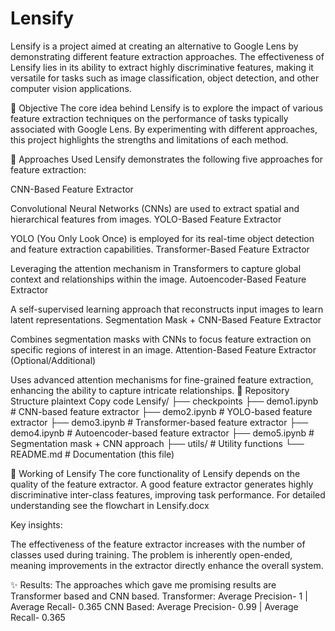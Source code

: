 # Lensify

Lensify is a project aimed at creating an alternative to Google Lens by demonstrating different feature extraction approaches. The effectiveness of Lensify lies in its ability to extract highly discriminative features, making it versatile for tasks such as image classification, object detection, and other computer vision applications.

🎯 Objective
The core idea behind Lensify is to explore the impact of various feature extraction techniques on the performance of tasks typically associated with Google Lens. By experimenting with different approaches, this project highlights the strengths and limitations of each method.

🔧 Approaches Used
Lensify demonstrates the following five approaches for feature extraction:

CNN-Based Feature Extractor

Convolutional Neural Networks (CNNs) are used to extract spatial and hierarchical features from images.
YOLO-Based Feature Extractor

YOLO (You Only Look Once) is employed for its real-time object detection and feature extraction capabilities.
Transformer-Based Feature Extractor

Leveraging the attention mechanism in Transformers to capture global context and relationships within the image.
Autoencoder-Based Feature Extractor

A self-supervised learning approach that reconstructs input images to learn latent representations.
Segmentation Mask + CNN-Based Feature Extractor

Combines segmentation masks with CNNs to focus feature extraction on specific regions of interest in an image.
Attention-Based Feature Extractor (Optional/Additional)

Uses advanced attention mechanisms for fine-grained feature extraction, enhancing the ability to capture intricate relationships.
📂 Repository Structure
plaintext
Copy code
Lensify/
├── checkpoints
├── demo1.ipynb              # CNN-based feature extractor
├── demo2.ipynb             # YOLO-based feature extractor
├── demo3.ipynb      # Transformer-based feature extractor
├── demo4.ipynb      # Autoencoder-based feature extractor
├── demo5.ipynb     # Segmentation mask + CNN approach
├── utils/                   # Utility functions
└── README.md                # Documentation (this file)


🧠 Working of Lensify
The core functionality of Lensify depends on the quality of the feature extractor. A good feature extractor generates highly discriminative inter-class features, improving task performance. For detailed understanding see the flowchart in Lensify.docx

Key insights:

The effectiveness of the feature extractor increases with the number of classes used during training.
The problem is inherently open-ended, meaning improvements in the extractor directly enhance the overall system.

✨ Results:
The approaches which gave me promising results are Transformer based and CNN based.
Transformer:
Average Precision- 1   |   Average Recall- 0.365
CNN Based:
Average Precision- 0.99 | Average Recall- 0.365
